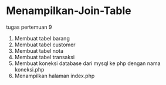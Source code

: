 # Menampilkan-Join-Table
tugas pertemuan 9 
1. Membuat tabel barang
2. Membuat tabel customer
3. Membuat tabel nota
4. Membuat tabel transaksi
5. Membuat koneksi database dari mysql ke php dengan nama koneksi.php
6. Menampilkan halaman index.php
